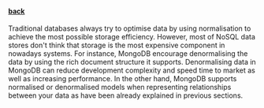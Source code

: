 #### [back](data_modeling_main.md)


Traditional databases always try to optimise data by using normalisation to achieve the most possible storage efficiency. However, most of NoSQL data stores don't think that storage is the most expensive component in nowadays systems. For instance, MongoDB encourage denormalising the data by using the rich document structure it supports. Denormalising data in MongoDB can reduce development complexity and speed time to market as well as increasing performance. In the other hand, MongoDB supports normalised or denormalised models when representing relationships between your data as have been already explained in previous sections.